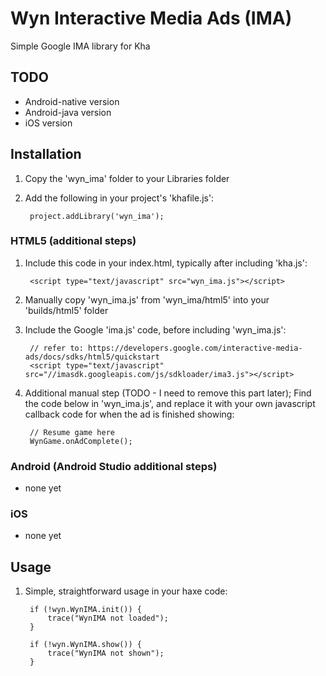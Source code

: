 # Wyn Interactive Media Ads (IMA)
Simple Google IMA library for Kha

## TODO

- Android-native version
- Android-java version
- iOS version

## Installation

1. Copy the 'wyn_ima' folder to your Libraries folder
2. Add the following in your project's 'khafile.js':

		project.addLibrary('wyn_ima');

### HTML5 (additional steps)

1. Include this code in your index.html, typically after including 'kha.js':

		<script type="text/javascript" src="wyn_ima.js"></script>

2. Manually copy 'wyn_ima.js' from 'wyn_ima/html5' into your 'builds/html5' folder

3. Include the Google 'ima.js' code, before including 'wyn_ima.js':

		// refer to: https://developers.google.com/interactive-media-ads/docs/sdks/html5/quickstart
		<script type="text/javascript" src="//imasdk.googleapis.com/js/sdkloader/ima3.js"></script>

4. Additional manual step (TODO - I need to remove this part later); Find the code below in 'wyn_ima.js', and replace it with your own javascript callback code for when the ad is finished showing:

        // Resume game here
		WynGame.onAdComplete();

### Android (Android Studio additional steps)

- none yet

### iOS

- none yet

## Usage

1. Simple, straightforward usage in your haxe code:

        if (!wyn.WynIMA.init()) {
			trace("WynIMA not loaded");
		}
		
		if (!wyn.WynIMA.show()) {
			trace("WynIMA not shown");
		}
